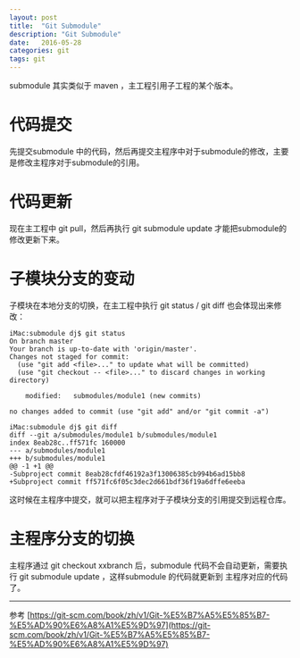 ```yaml
---
layout: post
title:  "Git Submodule"
description: "Git Submodule"
date:   2016-05-28
categories: git
tags: git
---
```


submodule 其实类似于 maven ，主工程引用子工程的某个版本。

# 代码提交 #

先提交submodule 中的代码，然后再提交主程序中对于submodule的修改，主要是修改主程序对于submodule的引用。


# 代码更新 #

现在主工程中 git pull，然后再执行 git submodule update 才能把submodule的修改更新下来。

# 子模块分支的变动 #

子模块在本地分支的切换，在主工程中执行 git status / git diff 也会体现出来修改：

    iMac:submodule dj$ git status
    On branch master
    Your branch is up-to-date with 'origin/master'.
    Changes not staged for commit:
      (use "git add <file>..." to update what will be committed)
      (use "git checkout -- <file>..." to discard changes in working directory)

    	modified:   submodules/module1 (new commits)

    no changes added to commit (use "git add" and/or "git commit -a")

    iMac:submodule dj$ git diff
    diff --git a/submodules/module1 b/submodules/module1
    index 8eab28c..ff571fc 160000
    --- a/submodules/module1
    +++ b/submodules/module1
    @@ -1 +1 @@
    -Subproject commit 8eab28cfdf46192a3f13006385cb994b6ad15bb8
    +Subproject commit ff571fc6f05c3dec2d661bdf36f19a6dffe6eeba

这时候在主程序中提交，就可以把主程序对于子模块分支的引用提交到远程仓库。


# 主程序分支的切换 #

主程序通过 git checkout xxbranch 后，submodule 代码不会自动更新，需要执行 git submodule update ，这样submodule 的代码就更新到 主程序对应的代码了。


---

参考 [https://git-scm.com/book/zh/v1/Git-%E5%B7%A5%E5%85%B7-%E5%AD%90%E6%A8%A1%E5%9D%97](https://git-scm.com/book/zh/v1/Git-%E5%B7%A5%E5%85%B7-%E5%AD%90%E6%A8%A1%E5%9D%97)
